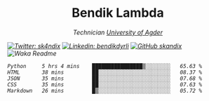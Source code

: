 <h1 align="center"> Bendik Lambda </h1>
<p align="center"><em>Technician <a href="http://www.uia.no">University of Agder</a></p>



[![Twitter: sk4ndix](https://img.shields.io/twitter/follow/sk4ndix?style=social)](https://twitter.com/sk4ndix)
[![Linkedin: bendikdyrli](https://img.shields.io/badge/-bendikdyrli-blue?style=flat-square&logo=Linkedin&logoColor=white&link=https://www.linkedin.com/in/bendikdyrli/)](https://www.linkedin.com/in/bendikdyrli/)
[![GitHub skandix](https://img.shields.io/github/followers/skandix?label=follow&style=social)](https://github.com/skandix)
![Waka Readme](https://github.com/skandix/skandix/workflows/Waka%20Readme/badge.svg)


<!--START_SECTION:waka-->
```text
Python     5 hrs 4 mins    ████████████████▒░░░░░░░░   65.63 % 
HTML       38 mins         ██░░░░░░░░░░░░░░░░░░░░░░░   08.37 % 
JSON       35 mins         ██░░░░░░░░░░░░░░░░░░░░░░░   07.68 % 
CSS        35 mins         ██░░░░░░░░░░░░░░░░░░░░░░░   07.63 % 
Markdown   26 mins         █▒░░░░░░░░░░░░░░░░░░░░░░░   05.72 % 
```
<!--END_SECTION:waka-->
